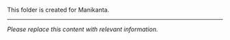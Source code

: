 This folder is created for Manikanta.

---

*Please replace this content with relevant information.*
